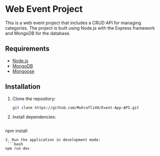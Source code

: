 # Web Event Project

This is a web event project that includes a CRUD API for managing categories. The project is built using Node.js with the Express framework and MongoDB for the database.

## Requirements

- [Node.js](https://nodejs.org/)
- [MongoDB](https://www.mongodb.com/)
- [Mongoose](https://mongoosejs.com/)

## Installation

1. Clone the repository:
   ```bash
   git clone https://github.com/Muhrafli49/Event-App-API.git
   ```
2. Install dependencies:
   ```bash
  npm install
  ```
3. Run the application in development mode:
   ```bash
  npm run dev
   ```

